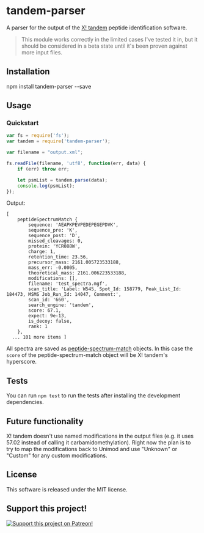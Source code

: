 # tandem-parser
A parser for the output of the [X! tandem](https://www.thegpm.org/tandem/) peptide identification software.

> This module works correctly in the limited cases I've tested it in, but it should be considered in a beta state until it's been proven against more input files.

## Installation
npm install tandem-parser --save

## Usage

### Quickstart
```javascript
var fs = require('fs');
var tandem = require('tandem-parser');

var filename = "output.xml";

fs.readFile(filename, 'utf8', function(err, data) {
    if (err) throw err;

    let psmList = tandem.parse(data);
    console.log(psmList);
});
```
Output:
```
[
    peptideSpectrumMatch {
        sequence: 'AEAPKPEVPEDEPEGEPDVK',
        sequence_pre: 'K',
        sequence_post: 'D',
        missed_cleavages: 0,
        protein: 'YCR088W',
        charge: 1,
        retention_time: 23.56,
        precursor_mass: 2161.005723533188,
        mass_err: -0.0005,
        theoretical_mass: 2161.006223533188,
        modifications: [],
        filename: 'test_spectra.mgf',
        scan_title: 'Label: W545, Spot_Id: 158779, Peak_List_Id: 184473, MSMS Job_Run_Id: 14047, Comment:',
        scan_id: '660',
        search_engine: 'tandem',
        score: 67.1,
        expect: 9e-13,
        is_decoy: false,
        rank: 1 
    },
  ... 101 more items ]
```

All spectra are saved as [peptide-spectrum-match](https://www.npmjs.com/package/peptide-spectrum-match) objects. In this case the `score` of the peptide-spectrum-match object will be X! tandem's hyperscore.

## Tests
You can run `npm test` to run the tests after installing the development dependencies.

## Future functionality
X! tandem doesn't use named modifications in the output files (e.g. it uses 57.02 instead of calling it carbamidomethylation). Right now the plan is to try to map the modifications back to Unimod and use "Unknown" or "Custom" for any custom modifications.

## License
This software is released under the MIT license.

## Support this project!

[![Support this project on Patreon!](https://c5.patreon.com/external/logo/become_a_patron_button.png)](https://www.patreon.com/MikeTheBiochem)
